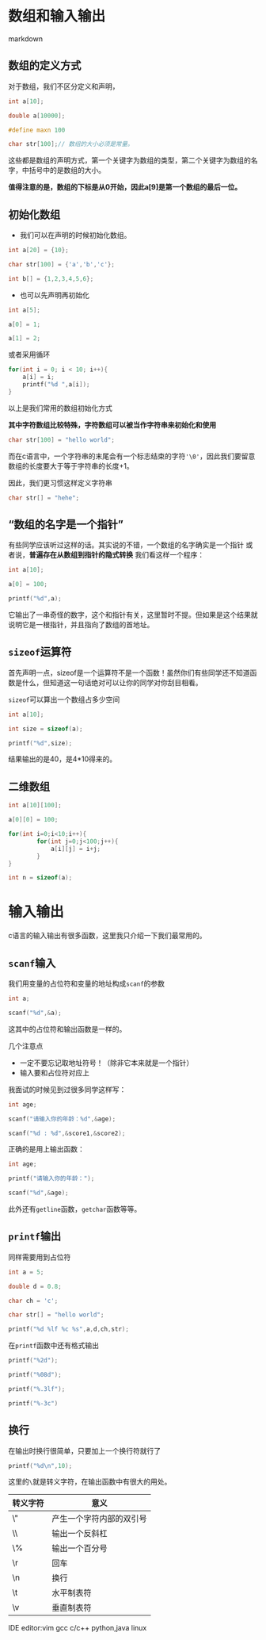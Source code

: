 # 数组和输入输出
markdown
## 数组的定义方式

对于数组，我们不区分定义和声明，
```c
int a[10];

double a[10000];

#define maxn 100

char str[100];// 数组的大小必须是常量。
```
这些都是数组的声明方式，第一个关键字为数组的类型，第二个关键字为数组的名字，中括号中的是数组的大小。

**值得注意的是，数组的下标是从0开始，因此a[9]是第一个数组的最后一位。**


## 初始化数组

- 我们可以在声明的时候初始化数组。
```c
int a[20] = {10};

char str[100] = {'a','b','c'};

int b[] = {1,2,3,4,5,6};
```

- 也可以先声明再初始化
```c
int a[5];

a[0] = 1;

a[1] = 2;
```
或者采用循环
```c
for(int i = 0; i < 10; i++){
	a[i] = i;
	printf("%d ",a[i]);
}
```
以上是我们常用的数组初始化方式

**其中字符数组比较特殊，字符数组可以被当作字符串来初始化和使用**
```c
char str[100] = "hello world";
```
而在c语言中，一个字符串的末尾会有一个标志结束的字符`'\0'`，因此我们要留意数组的长度要大于等于字符串的长度+1。

因此，我们更习惯这样定义字符串
```c
char str[] = "hehe";
```

## “数组的名字是一个指针”
有些同学应该听过这样的话。其实说的不错，一个数组的名字确实是一个指针
或者说，**普遍存在从数组到指针的隐式转换**
我们看这样一个程序：
```c
int a[10];

a[0] = 100;

printf("%d",a);
```
它输出了一串奇怪的数字，这个和指针有关，这里暂时不提。但如果是这个结果就说明它是一根指针，并且指向了数组的首地址。

## `sizeof`运算符
首先声明一点，sizeof是一个运算符不是一个函数！虽然你们有些同学还不知道函数是什么，但知道这一句话绝对可以让你的同学对你刮目相看。

`sizeof`可以算出一个数组占多少空间
```c
int a[10];

int size = sizeof(a);

printf("%d",size);
```
结果输出的是40，是4\*10得来的。

## 二维数组
```c
int a[10][100];

a[0][0] = 100;

for(int i=0;i<10;i++){
		for(int j=0;j<100;j++){
			a[i][j] = i+j;
		}
}

int n = sizeof(a);
```


# 输入输出
c语言的输入输出有很多函数，这里我只介绍一下我们最常用的。

## `scanf`输入
我们用变量的占位符和变量的地址构成`scanf`的参数
```c
int a;

scanf("%d",&a);
```
这其中的占位符和输出函数是一样的。

几个注意点
- 一定不要忘记取地址符号！（除非它本来就是一个指针）
- 输入要和占位符对应上

我面试的时候见到过很多同学这样写：
```c
int age;

scanf("请输入你的年龄：%d",&age);

scanf("%d : %d",&score1,&score2);
```

正确的是用上输出函数：
```c
int age;

printf("请输入你的年龄：");

scanf("%d",&age);
```

此外还有`getline`函数，`getchar`函数等等。

## `printf`输出
同样需要用到占位符
```c
int a = 5;

double d = 0.8;

char ch = 'c';

char str[] = "hello world";

printf("%d %lf %c %s",a,d,ch,str);
```

在`printf`函数中还有格式输出
```c
printf("%2d");

printf("%08d");

printf("%.3lf");

printf("%-3c")
```

## 换行
在输出时换行很简单，只要加上一个换行符就行了
```c
printf("%d\n",10);
```
这里的`\`就是转义字符，在输出函数中有很大的用处。

转义字符 |  意义
---- | -------------------------------------------------------------
\\"| 产生一个字符内部的双引号
\\\\ | 输出一个反斜杠
\\% | 输出一个百分号
\\r | 回车
\\n | 换行
\\t | 水平制表符
\\v | 垂直制表符

IDE
editor:vim
gcc
c/c++
python,java
linux
